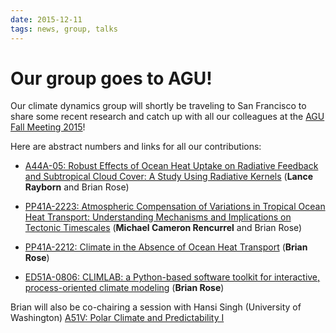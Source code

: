 ```yaml
---
date: 2015-12-11
tags: news, group, talks
---
```

# Our group goes to AGU!

Our climate dynamics group will shortly be traveling to San Francisco to share some recent research and catch up with all our colleagues at the [AGU Fall Meeting 2015](http://fallmeeting.agu.org/2015/)!

Here are abstract numbers and links for all our contributions:

- [A44A-05: Robust Effects of Ocean Heat Uptake on Radiative Feedback and Subtropical Cloud Cover: A Study Using Radiative Kernels](https://agu.confex.com/agu/fm15/meetingapp.cgi/Paper/65053) (**Lance Rayborn** and Brian Rose)

- [PP41A-2223: Atmospheric Compensation of Variations in Tropical Ocean Heat Transport: Understanding Mechanisms and Implications on Tectonic Timescales](https://agu.confex.com/agu/fm15/meetingapp.cgi/Paper/63742) (**Michael Cameron Rencurrel** and Brian Rose)

- [PP41A-2212: Climate in the Absence of Ocean Heat Transport](https://agu.confex.com/agu/fm15/meetingapp.cgi/Paper/68383) (**Brian Rose**)

- [ED51A-0806: CLIMLAB: a Python-based software toolkit for interactive, process-oriented climate modeling](https://agu.confex.com/agu/fm15/meetingapp.cgi/Paper/68419) (**Brian Rose**)

Brian will also be co-chairing a session with Hansi Singh (University of Washington) [A51V: Polar Climate and Predictability I](https://agu.confex.com/agu/fm15/meetingapp.cgi/Session/10924)
